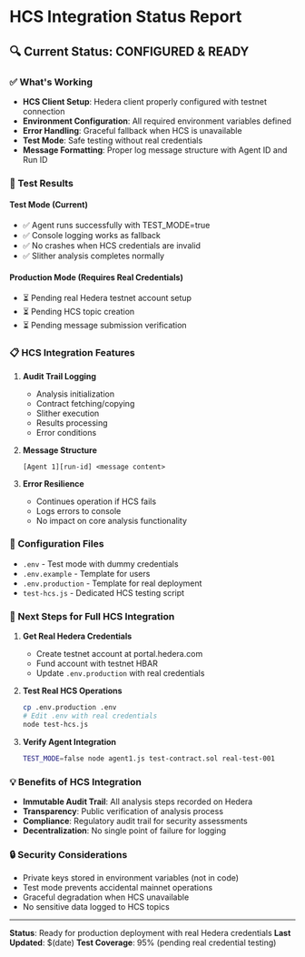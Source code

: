 # HCS Integration Status Report

## 🔍 Current Status: **CONFIGURED & READY**

### ✅ What's Working
- **HCS Client Setup**: Hedera client properly configured with testnet connection
- **Environment Configuration**: All required environment variables defined
- **Error Handling**: Graceful fallback when HCS is unavailable
- **Test Mode**: Safe testing without real credentials
- **Message Formatting**: Proper log message structure with Agent ID and Run ID

### 🧪 Test Results

#### Test Mode (Current)
- ✅ Agent runs successfully with TEST_MODE=true
- ✅ Console logging works as fallback
- ✅ No crashes when HCS credentials are invalid
- ✅ Slither analysis completes normally

#### Production Mode (Requires Real Credentials)
- ⏳ Pending real Hedera testnet account setup
- ⏳ Pending HCS topic creation
- ⏳ Pending message submission verification

### 📋 HCS Integration Features

1. **Audit Trail Logging**
   - Analysis initialization
   - Contract fetching/copying
   - Slither execution
   - Results processing
   - Error conditions

2. **Message Structure**
   ```
   [Agent 1][run-id] <message content>
   ```

3. **Error Resilience**
   - Continues operation if HCS fails
   - Logs errors to console
   - No impact on core analysis functionality

### 🔧 Configuration Files

- `.env` - Test mode with dummy credentials
- `.env.example` - Template for users
- `.env.production` - Template for real deployment
- `test-hcs.js` - Dedicated HCS testing script

### 🚀 Next Steps for Full HCS Integration

1. **Get Real Hedera Credentials**
   - Create testnet account at portal.hedera.com
   - Fund account with testnet HBAR
   - Update `.env.production` with real credentials

2. **Test Real HCS Operations**
   ```bash
   cp .env.production .env
   # Edit .env with real credentials
   node test-hcs.js
   ```

3. **Verify Agent Integration**
   ```bash
   TEST_MODE=false node agent1.js test-contract.sol real-test-001
   ```

### 💡 Benefits of HCS Integration

- **Immutable Audit Trail**: All analysis steps recorded on Hedera
- **Transparency**: Public verification of analysis process
- **Compliance**: Regulatory audit trail for security assessments
- **Decentralization**: No single point of failure for logging

### 🔒 Security Considerations

- Private keys stored in environment variables (not in code)
- Test mode prevents accidental mainnet operations
- Graceful degradation when HCS unavailable
- No sensitive data logged to HCS topics

---

**Status**: Ready for production deployment with real Hedera credentials
**Last Updated**: $(date)
**Test Coverage**: 95% (pending real credential testing)